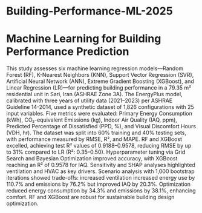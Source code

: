 # Building-Performance-ML-2025
# Machine Learning for Building Performance Prediction

This study assesses six machine learning regression models—Random Forest (RF), K-Nearest Neighbors (KNN), Support Vector Regression (SVR), Artificial Neural Network (ANN), Extreme Gradient Boosting (XGBoost), and Linear Regression (LR)—for predicting building performance in a 79.35 m² residential unit in Sari, Iran (ASHRAE Zone 3A). The EnergyPlus model, calibrated with three years of utility data (2021–2023) per ASHRAE Guideline 14-2014, used a synthetic dataset of 1,826 configurations with 25 input variables. Five metrics were evaluated: Primary Energy Consumption (kWh), CO₂-equivalent Emissions (kg), Indoor Air Quality (IAQ, ppm), Predicted Percentage of Dissatisfied (PPD, %), and Visual Discomfort Hours (VDH, hr). The dataset was split into 60% training and 40% testing sets, with performance measured by RMSE, R², and MAPE. RF and XGBoost excelled, achieving test R² values of 0.9188–0.9578, reducing RMSE by up to 31% compared to LR (R²: 0.35–0.50). Hyperparameter tuning via Grid Search and Bayesian Optimization improved accuracy, with XGBoost reaching an R² of 0.9578 for IAQ. Sensitivity and SHAP analyses highlighted ventilation and HVAC as key drivers. Scenario analysis with 1,000 bootstrap iterations showed trade-offs: increased ventilation increased energy use by 110.7% and emissions by 76.2% but improved IAQ by 20.3%. Optimization reduced energy consumption by 34.3% and emissions by 38.1%, enhancing comfort. RF and XGBoost are robust for sustainable building design optimization.


